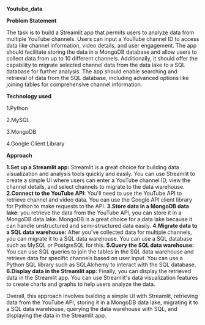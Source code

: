 **Youtube_data**

**Problem Statement**

The task is to build a Streamlit app that permits users to analyze data from multiple YouTube channels. Users can input a YouTube channel ID to access data like channel information, video details, and user engagement. The app should facilitate storing the data in a MongoDB database and allow users to collect data from up to 10 different channels. Additionally, it should offer the capability to migrate selected channel data from the data lake to a SQL database for further analysis. The app should enable searching and retrieval of data from the SQL database, including advanced options like joining tables for comprehensive channel information.

**Technology used**

1.Python

2.MySQL

3.MongoDB

4.Google Client Library

**Approach**

**1.Set up a Streamlit app:** 
Streamlit is a great choice for building data visualization and analysis tools quickly and easily. You can use Streamlit to create a simple UI where users can enter a YouTube channel ID, view the channel details, and select channels to migrate to the data warehouse.
**2.Connect to the YouTube API:** 
You'll need to use the YouTube API to retrieve channel and video data. You can use the Google API client library for Python to make requests to the API.
**3.Store data in a MongoDB data lake:** 
you retrieve the data from the YouTube API, you can store it in a MongoDB data lake. MongoDB is a great choice for a data lake because it can handle unstructured and semi-structured data easily.
**4.Migrate data to a SQL data warehouse:**
After you've collected data for multiple channels, you can migrate it to a SQL data warehouse. You can use a SQL database such as MySQL or PostgreSQL for this.
**5.Query the SQL data warehouse:** 
You can use SQL queries to join the tables in the SQL data warehouse and retrieve data for specific channels based on user input. You can use a Python SQL library such as SQLAlchemy to interact with the SQL database.
**6.Display data in the Streamlit app:**
Finally, you can display the retrieved data in the Streamlit app. You can use Streamlit's data visualization features to create charts and graphs to help users analyze the data.

Overall, this approach involves building a simple UI with Streamlit, retrieving data from the YouTube API, storing it in a MongoDB data lake, migrating it to a SQL data warehouse, querying the data warehouse with SQL, and displaying the data in the Streamlit app.



